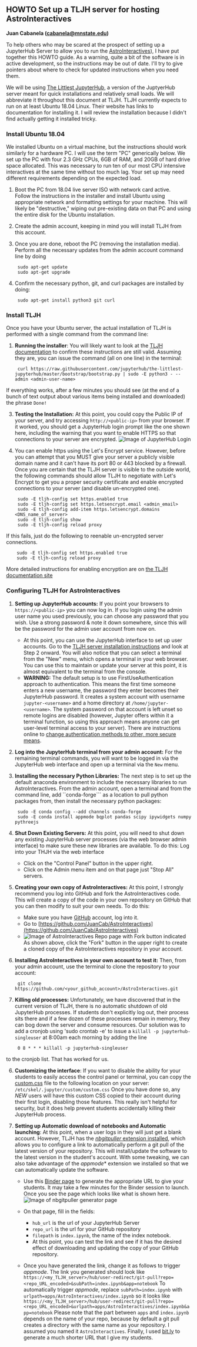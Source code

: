 ## HOWTO Set up a TLJH server for hosting AstroInteractives

**Juan Cabanela (cabanela@mnstate.edu)**

To help others who may be scared at the prospect of setting up a JupyterHub Server to allow you to run the [AstroInteractives](https://github.com/JuanCab/AstroInteractives)), I have put together this HOWTO guide.  As a warning, quite a bit of the software is in active development, so the instructions may be out of date.  I'll try to give pointers about where to check for updated instructions when you need them.

We will be using [The Littlest JupyterHub](https://github.com/jupyterhub/the-littlest-jupyterhub), a version of the JuptyerHub server meant for quick installations and relatively small loads.  We will abbreviate it throughout this document at TLJH.  TLJH currently expects to run on at least  Ubuntu 18.04 Linux. Their website has links to documentation for installing it.  I will review the installation because I didn't find actually getting it installed tricky.


### Install Ubuntu 18.04

We installed Ubuntu on a virtual machine, but the instructions should work similarly for a hardware PC.  I will use the term "PC" generically below.  We set up the PC with four 2.3 GHz CPUs, 6GB of RAM, and 20GB of hard drive space allocated.  This was necessary to run ten of our most CPU intensive interactives at the same time without too much lag.  Your set up may need different requirements depending on the expected load.

1. Boot the PC from 18.04 live server ISO with network card active.  
Follow the instructions in the installer and install Ubuntu using appropriate network and formatting settings for your machine.  This will likely be "destructive," wiping out pre-existing data on that PC and using the entire disk for the Ubuntu installation.

2. Create the admin account, keeping in mind you will install TLJH from this account.

3. Once you are done, reboot the PC (removing the installation media).
Perform all the necessary updates from the admin account command line by doing

		sudo apt-get update
		sudo apt-get upgrade

4. Confirm the necessary python, git, and curl packages are installed by doing:

		sudo apt-get install python3 git curl

### Install TLJH

Once you have your Ubuntu server, the actual installation of TLJH is performed with a single command from the command line:

1. **Running the installer**: You will likely want to look at the [TLJH documentation](https://the-littlest-jupyterhub.readthedocs.io/en/latest/install/custom-server.html) to confirm these instructions are still valid.  Assuming they are, you can issue the command (all on one line) in the terminal:

		curl https://raw.githubusercontent.com/jupyterhub/the-littlest-jupyterhub/master/bootstrap/bootstrap.py | sudo -E python3 - --admin <admin-user-name>
If everything works, after a few minutes you should see (at the end of a bunch of text output about various items being installed and downloaded) the phrase ``Done!``

3. **Testing the Installation:** At this point, you could copy the Public IP of your server, and try accessing ``http://<public-ip>`` from your browser. If it worked, you should get a JupyterHub login prompt like the one shown here, including the warning that you want to enable HTTPS so that connections to your server are encrypted.
![Image of JupyterHub Login](media/TLJH_login.png)

3. You can enable https using the Let's Encrypt service.  However, before you can attempt that you MUST give your server a publicly visible domain name and it can't have its port 80 or 443 blocked by a firewall. Once you are certain that the TLJH server is visible to the outside world, the following commands should allow TLJH to negotiate with Let's Encrypt to get you a proper security certificate and enable encrypted connections to your server (and disable un-encrypted one).

		sudo -E tljh-config set https.enabled true
		sudo -E tljh-config set https.letsencrypt.email <admin_email>
		sudo -E tljh-config add-item https.letsencrypt.domains <DNS_name_of_server>
		sudo -E tljh-config show
		sudo -E tljh-config reload proxy
If this fails, just do the following to reenable un-encrypted server connections.

		sudo -E tljh-config set https.enabled true
		sudo -E tljh-config reload proxy
More detailed instructions for enabling encryption are on [the TLJH documentation site](https://the-littlest-jupyterhub.readthedocs.io/en/latest/howto/admin/https.html)

### Configuring TLJH for AstroInteractives

1. **Setting up JupyterHub accounts:**  If you point your browsers to ``https://<public-ip>`` you can now log in.  If you login using the admin user name you used previously, you can choose any password that you wish. Use a strong password & note it down somewhere, since this will be the password for the admin user account from now on.

	* At this point, you can use the JupyterHub interface to set up user accounts.  Go to the [TLJH server installation instructions](https://the-littlest-jupyterhub.readthedocs.io/en/latest/install/custom-server.html) and look at Step 2 onward.  You will also notice that you can select a terminal from the "New" menu, which opens a terminal in your web browser.  You can use this to maintain or update your server at this point, it is almost equivalent to the terminal from the console.
	* **WARNING:** The default setup is to use FirstUseAuthentication approach to authentication.  This means the first time someone enters a new username, the password they enter becomes their JupyterHub password. It creates a system account with username ``jupyter-<username>`` and a home directory at ``/home/jupyter-<username>``.  The system password on that account is left unset so remote logins are disabled (however, Jupyter offers within it a terminal function, so using this approach means anyone can get user-level terminal access to your server).   There are instructions online to [change authentication methods to other, more secure means](https://the-littlest-jupyterhub.readthedocs.io/en/latest/topic/authenticator-configuration.html#topic-authenticator-configuration).

1.  **Log into the JupyterHub terminal from your admin account:** For the remaining terminal commands, you will want to be logged in via the JupyterHub web interface and open up a terminal via the ``New`` menu.

2. **Installing the necessary Python Libraries:** The next step is to set up the default anaconda environment to include the necessary libraries to run AstroInteractives. From the admin account, open a terminal and from the command line, add ``conda-forge``` as a location to pull python packages from, then install the necessary python packages:

		sudo -E conda config --add channels conda-forge
		sudo -E conda install appmode bqplot pandas scipy ipywidgets numpy pythreejs

3. **Shut Down Existing Servers:** At this point, you will need to shut down any existing JupyterHub server processes (via the web browser admin interface) to make sure these new libraries are available.  To do this:
Log into your THJH via the web interface
	* Click on the "Control Panel" button in the upper right.
	* Click on the Admin menu item and on that page just "Stop All" servers.
	
4. **Creating your own copy of AstroInteractives:** At this point, I strongly recommend you log into GitHub and fork the AstroInteractives code.  This will create a copy of the code in your own repository on GitHub that you can then modify to suit your own needs.  To do this:
	* Make sure you have [GitHub](https://github.com/) account, log into it.
	* Go to [https://github.com/JuanCab/AstroInteractives](https://github.com/JuanCab/AstroInteractives)
	* ![Image of AstroInteractives Repo page with Fork button indicated](media/Where_Fork.png)As shown above, click the "Fork" button in the upper right to create a cloned copy of the AstroInteractives repository in your account.  
	
4. **Installing AstroInteractives in your own account to test it:** Then, from your admin account, use the terminal to clone the repository to your account:

		git clone https://github.com/<your_github_account>/AstroInteractives.git
		
5. **Killing old processes:**  Unfortunately, we have discovered that in the current version of TLJH, there is no automatic shutdown of old JupyterHub processes.  If students don't explicitly log out, their process sits there and if a few dozen of these processes remain in memory, they can bog down the server and consume resources.  Our solution was to add a cronjob using 'sudo crontab -e' to issue a ``killall -p jupyterhub-singleuser`` at 8:00am each morning by adding the line

		0 8 * * * killall -p jupyterhub-singleuser
to the cronjob list.  That has worked for us.

6. **Customizing the interface**: If you want to disable the ability for your students to easily access the control panel or terminal, you can copy the [custom.css](media/custom.css) file to the following location on your server: ``/etc/skel/.jupyter/custom/custom.css`` Once you have done so, any *NEW* users will have this custom CSS copied to their account during their first login, disabling those features.  This really isn't helpful for security, but it does help prevent students accidentally killing their JupyterHub process.

7. **Setting up Automatic download of notebooks and Automatic launching**: At this point, when a user logs in they will just get a blank account.  However, TLJH has the [*nbgitpuller* extension installed](https://the-littlest-jupyterhub.readthedocs.io/en/latest/howto/content/nbgitpuller.html), which allows you to configure a link to automatically perform a git pull of the latest version of your repository.  This will install/update the software to the latest version in the student's account.  With some tweaking, we can also take advantage of the *appmode** extension we installed so that we can automatically update the software.
	* Use this [Binder page](https://mybinder.org/v2/gh/jupyterhub/nbgitpuller/master?urlpath=apps/binder%2Flink_generator.ipynb) to generate the appropriate URL to give your students.  It may take a few minutes for the Binder session to launch. Once you see the page which looks like what is shown here. ![Image of nbgitpuller generator page](media/nbgitpulller.png)
	* On that page, fill in the fields:
		* ``hub_url`` is the url of your JupyterHub Server
		* ``repo_url`` is the url for your GitHub repository
		* ``filepath`` is ``index.ipynb``, the name of the index notebook.
		* At this point, you can test the link and see if it has the desired effect of downloading and updating the copy of your GitHub repository.

	* Once you have generated the link, change it as follows to trigger *appmode*.  The link you generated should look like 
``https://<my_TLJH_server>/hub/user-redirect/git-pull?repo=<repo_URL_encoded>&subPath=index.ipynb&app=notebook``
To automatically trigger *appmode*, replace ``subPath=index.ipynb`` with ``urlpath=apps/AstroInteractives/index.ipynb`` so it looks like
``https://<my_TLJH_server>/hub/user-redirect/git-pull?repo=<repo_URL_encoded>&urlpath=apps/AstroInteractives/index.ipynb&app=notebook``
Please note that the part between ``apps`` and ``index.ipynb`` depends on the name of your repo, because by default a git pull creates a directory with the same name as your repository.  I assumed you named it ``AstroInteractives``.  Finally, I used [bit.ly](https://bitly.com) to generate a much shorter URL that I give my students.

